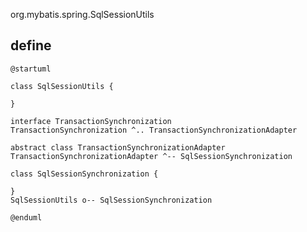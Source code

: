 org.mybatis.spring.SqlSessionUtils

## define

```plantuml
@startuml

class SqlSessionUtils {

}

interface TransactionSynchronization
TransactionSynchronization ^.. TransactionSynchronizationAdapter

abstract class TransactionSynchronizationAdapter
TransactionSynchronizationAdapter ^-- SqlSessionSynchronization

class SqlSessionSynchronization {

}
SqlSessionUtils o-- SqlSessionSynchronization

@enduml
```